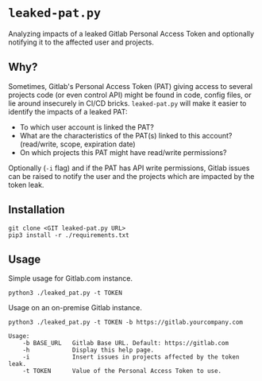 # `leaked-pat.py`

Analyzing impacts of a leaked Gitlab Personal Access Token and optionally notifying it to the affected user and projects.

## Why?

Sometimes, Gitlab's Personal Access Token (PAT) giving access to several projects code (or even control API) might be found in code, config files, or lie around insecurely in CI/CD bricks.
`leaked-pat.py` will make it easier to identify the impacts of a leaked PAT:

* To which user account is linked the PAT?
* What are the characteristics of the PAT(s) linked to this account? (read/write, scope, expiration date)
* On which projects this PAT might have read/write permissions?

Optionally (`-i` flag) and if the PAT has API write permissions, Gitlab issues can be raised to notify the user and the projects which are impacted by the token leak.

## Installation

```shell
git clone <GIT leaked-pat.py URL>
pip3 install -r ./requirements.txt
```

## Usage

Simple usage for Gitlab.com instance.

```shell
python3 ./leaked_pat.py -t TOKEN
```

Usage on an on-premise Gitlab instance.

```shell
python3 ./leaked_pat.py -t TOKEN -b https://gitlab.yourcompany.com
```

```shell
Usage:
    -b BASE_URL   Gitlab Base URL. Default: https://gitlab.com
    -h            Display this help page.
    -i            Insert issues in projects affected by the token leak.
    -t TOKEN      Value of the Personal Access Token to use.
```
